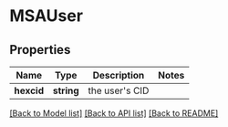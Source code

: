 # MSAUser

## Properties
Name | Type | Description | Notes
------------ | ------------- | ------------- | -------------
**hexcid** | **string** | the user&#39;s CID | 

[[Back to Model list]](../README.md#documentation-for-models) [[Back to API list]](../README.md#documentation-for-api-endpoints) [[Back to README]](../README.md)


